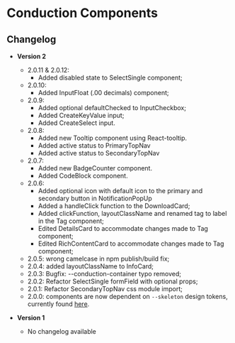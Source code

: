 # Conduction Components

## Changelog

- **Version 2**

  - 2.0.11 & 2.0.12:
    - Added disabled state to SelectSingle component;
  - 2.0.10:
    - Added InputFloat (.00 decimals) component;
  - 2.0.9:
    - Added optional defaultChecked to InputCheckbox;
    - Added CreateKeyValue input;
    - Added CreateSelect input.
  - 2.0.8:
    - Added new Tooltip component using React-tooltip.
    - Added active status to PrimaryTopNav
    - Added active status to SecondaryTopNav
  - 2.0.7:
    - Added new BadgeCounter component.
    - Added CodeBlock component.
  - 2.0.6:
    - Added optional icon with default icon to the primary and secondary button in NotificationPopUp
    - Added a handleClick function to the DownloadCard;
    - Added clickFunction, layoutClassName and renamed tag to label in the Tag component;
    - Edited DetailsCard to accommodate changes made to Tag component;
    - Edited RichContentCard to accommodate changes made to Tag component;
  - 2.0.5: wrong camelcase in npm publish/build fix;
  - 2.0.4: added layoutClassName to InfoCard;
  - 2.0.3: Bugfix: --conduction-container typo removed;
  - 2.0.2: Refactor SelectSingle formField with optional props;
  - 2.0.1: Refactor SecondaryTopNav css module import;
  - 2.0.0: components are now dependent on `--skeleton` design tokens, currently found [here](https://github.com/OpenCatalogi/web-app/blob/development/pwa/src/styling/design-tokens/skeleton-design-tokens.css).

- **Version 1**

  - No changelog available
